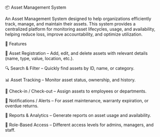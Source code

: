 📦 Asset Management System

An Asset Management System designed to help organizations efficiently track, manage, and maintain their assets. This system provides a centralized platform for monitoring asset lifecycles, usage, and availability, helping reduce loss, improve accountability, and optimize utilization.

🚀 Features

📝 Asset Registration – Add, edit, and delete assets with relevant details (name, type, value, location, etc.).

🔍 Search & Filter – Quickly find assets by ID, name, or category.

📊 Asset Tracking – Monitor asset status, ownership, and history.

🧾 Check-in / Check-out – Assign assets to employees or departments.

🔔 Notifications / Alerts – For asset maintenance, warranty expiration, or overdue returns.

📑 Reports & Analytics – Generate reports on asset usage and availability.

🔐 Role-Based Access – Different access levels for admins, managers, and staff.
